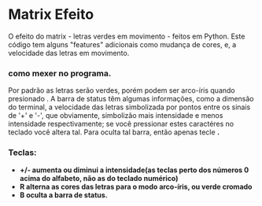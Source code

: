 # Matrix Efeito
O efeito do matrix - letras verdes em movimento - feitos em Python. Este código tem alguns "features" adicionais como mudança de cores, e, a velocidade das letras em movimento.

### como mexer no programa.
Por padrão as letras serão verdes, porém podem ser arco-íris quando presionado <R>. A barra de status têm algumas informações, como a dimensão do terminal, a velocidade das letras simbolizada por pontos entre os sinais de '+' e '-', que obviamente, simbolizão mais intensidade e menos intensidade respectivamente; se você pressionar estes caractéres no teclado você altera tal. Para oculta tal barra, então apenas tecle <B>.
  
### Teclas:
  
  - +/- aumenta ou diminui a intensidade(as teclas perto dos números 0 acima do alfabeto, não as do teclado numérico)
  - R alterna as cores das letras para o modo arco-íris, ou verde cromado
  - B oculta a barra de status.
